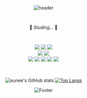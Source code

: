 <div align="center">

![header](https://capsule-render.vercel.app/api?type=cylinder&color=FFBCB9&height=150&section=header&text=안뇽하세요?&fontColor=ffffff&fontSize=70&animation=fadeIn&fontAlignY=55)
	
<br/>

	
🐹 *Studing...* 🧀	
## 

<br/>
</div>

<div align="center">
	<img src="https://img.shields.io/badge/Java-FF848F?style=flat&logo=Java&logoColor=white" />
	<img src="https://img.shields.io/badge/Eclipse IDE-FF8E99?style=flat&logo=Eclipse IDE&logoColor=white" />
	<img src="https://img.shields.io/badge/Visual Studio Code-FF607F?style=flat&logo=Visual Studio Code&logoColor=white" />
</div>

<div align="center">
	<img src="https://img.shields.io/badge/Oracle-FF9473?style=flat&logo=Oracle&logoColor=white" />
	<img src="https://img.shields.io/badge/MongoDB-FF895A?style=flat&logo=MongoDB&logoColor=white" />
</div>

<div align="center">
	<img src="https://img.shields.io/badge/HTML5-FADCA5?style=flat&logo=HTML5&logoColor=white" />
	<img src="https://img.shields.io/badge/CSS3-FAC87D?style=flat&logo=CSS3&logoColor=white" />
	<img src="https://img.shields.io/badge/JavaScript-C8FAC8?style=flat&logo=JavaScript&logoColor=white" />
	<img src="https://img.shields.io/badge/jQuery-A5E3E6?style=flat&logo=jQuery&logoColor=white" />
	<img src="https://img.shields.io/badge/Bootstrap-D2D2FF?style=flat&logo=Bootstrap&logoColor=white" />
</div>

<br/>
<br/>


<div align="center">

![eunee's GitHub stats](https://github-readme-stats.vercel.app/api?username=ohsangeun&show_icons=true&theme=transparent)
[![Top Langs](https://github-readme-stats.vercel.app/api/top-langs/?username=ohsangeun)](https://github.com/ohsangeun/github-readme-stats)

</div>

<div align="center">

![Footer](https://capsule-render.vercel.app/api?type=waving&color=FFBCB9&height=200&section=footer)
	
</div>
	
